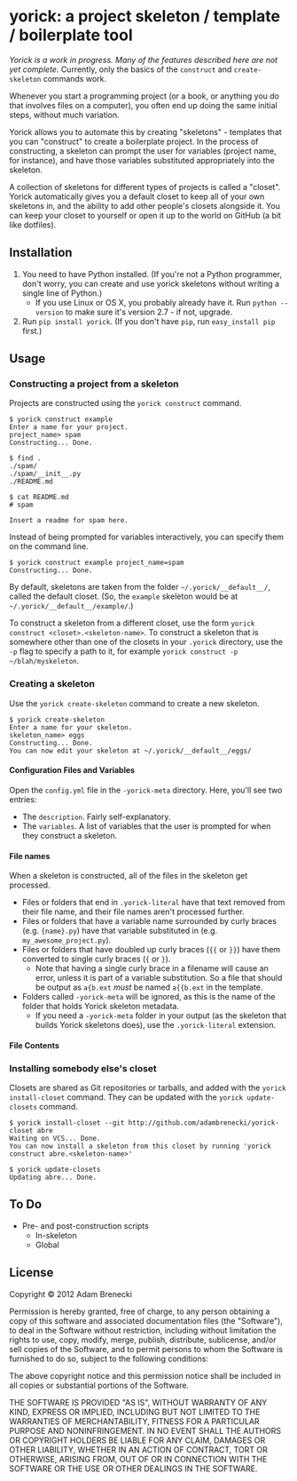 # yorick: a project skeleton / template / boilerplate tool

*Yorick is a work in progress. Many of the features described here are not yet complete.* Currently, only the basics of the `construct` and `create-skeleton` commands work.

Whenever you start a programming project (or a book, or anything you do that involves files on a computer), you often end up doing the same initial steps, without much variation.

Yorick allows you to automate this by creating "skeletons" - templates that you can "construct" to create a boilerplate project. In the process of constructing, a skeleton can prompt the user for variables (project name, for instance), and have those variables substituted appropriately into the skeleton.

A collection of skeletons for different types of projects is called a "closet". Yorick automatically gives you a default closet to keep all of your own skeletons in, and the ability to add other people's closets alongside it. You can keep your closet to yourself or open it up to the world on GitHub (a bit like dotfiles).

## Installation

1. You need to have Python installed. (If you're not a Python programmer, don't worry, you can create and use yorick skeletons without writing a single line of Python.)
	- If you use Linux or OS X, you probably already have it. Run `python --version` to make sure it's version 2.7 - if not, upgrade.
2. Run `pip install yorick`. (If you don't have `pip`, run `easy_install pip` first.)

## Usage

### Constructing a project from a skeleton

Projects are constructed using the `yorick construct` command.

```
$ yorick construct example
Enter a name for your project.
project_name> spam
Constructing... Done.

$ find .
./spam/
./spam/__init__.py
./README.md

$ cat README.md
# spam

Insert a readme for spam here.
```

Instead of being prompted for variables interactively, you can specify them on the command line.

```
$ yorick construct example project_name=spam
Constructing... Done.
```

By default, skeletons are taken from the folder `~/.yorick/__default__/`, called the default closet. (So, the `example` skeleton would be at `~/.yorick/__default__/example/`.)

To construct a skeleton from a different closet, use the form `yorick construct <closet>.<skeleton-name>`. To construct a skeleton that is somewhere other than one of the closets in your `.yorick` directory, use the `-p` flag to specify a path to it, for example `yorick construct -p ~/blah/myskeleton`.

### Creating a skeleton

Use the `yorick create-skeleton` command to create a new skeleton.

```
$ yorick create-skeleton
Enter a name for your skeleton.
skeleton_name> eggs
Constructing... Done.
You can now edit your skeleton at ~/.yorick/__default__/eggs/
```

#### Configuration Files and Variables

Open the `config.yml` file in the `-yorick-meta` directory. Here, you'll see two entries:

- The `description`. Fairly self-explanatory.
- The `variables`. A list of variables that the user is prompted for when they construct a skeleton.

#### File names

When a skeleton is constructed, all of the files in the skeleton get processed.

- Files or folders that end in `.yorick-literal` have that text removed from their file name, and their file names aren't processed further.
- Files or folders that have a variable name surrounded by curly braces (e.g. `{name}.py`) have that variable substituted in (e.g. `my_awesome_project.py`).
- Files or folders that have doubled up curly braces (`{{` or `}}`) have them converted to single curly braces (`{` or `}`).
	- Note that having a single curly brace in a filename will cause an error, unless it is part of a variable substitution. So a file that should be output as `a{b.ext` *must* be named `a{{b.ext` in the template.
- Folders called `-yorick-meta` will be ignored, as this is the name of the folder that holds Yorick skeleton metadata.
	- If you need a `-yorick-meta` folder in your output (as the skeleton that builds Yorick skeletons does), use the `.yorick-literal` extension.
	
#### File Contents

### Installing somebody else's closet

Closets are shared as Git repositories or tarballs, and added with the `yorick install-closet` command. They can be updated with the `yorick update-closets` command.

```
$ yorick install-closet --git http://github.com/adambrenecki/yorick-closet abre
Waiting on VCS... Done.
You can now install a skeleton from this closet by running 'yorick construct abre.<skeleton-name>'

$ yorick update-closets
Updating abre... Done.
```

## To Do

- Pre- and post-construction scripts
	- In-skeleton
	- Global
	
## License

Copyright &copy; 2012 Adam Brenecki

Permission is hereby granted, free of charge, to any person obtaining a copy of this software and associated documentation files (the "Software"), to deal in the Software without restriction, including without limitation the rights to use, copy, modify, merge, publish, distribute, sublicense, and/or sell copies of the Software, and to permit persons to whom the Software is furnished to do so, subject to the following conditions:

The above copyright notice and this permission notice shall be included in all copies or substantial portions of the Software.

THE SOFTWARE IS PROVIDED "AS IS", WITHOUT WARRANTY OF ANY KIND, EXPRESS OR IMPLIED, INCLUDING BUT NOT LIMITED TO THE WARRANTIES OF MERCHANTABILITY, FITNESS FOR A PARTICULAR PURPOSE AND NONINFRINGEMENT. IN NO EVENT SHALL THE AUTHORS OR COPYRIGHT HOLDERS BE LIABLE FOR ANY CLAIM, DAMAGES OR OTHER LIABILITY, WHETHER IN AN ACTION OF CONTRACT, TORT OR OTHERWISE, ARISING FROM, OUT OF OR IN CONNECTION WITH THE SOFTWARE OR THE USE OR OTHER DEALINGS IN THE SOFTWARE.